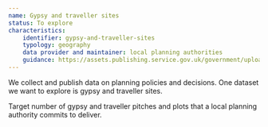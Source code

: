 ```yaml
---
name: Gypsy and traveller sites
status: To explore
characteristics:
    identifier: gypsy-and-traveller-sites
    typology: geography
    data provider and maintainer: local planning authorities
    guidance: https://assets.publishing.service.gov.uk/government/uploads/system/uploads/attachment_data/file/457420/Final_planning_and_travellers_policy.pdf
---
```


We collect and publish data on planning policies and decisions. One dataset we want to explore is gypsy and traveller sites.

Target number of gypsy and traveller pitches and plots that a local planning authority commits to deliver.
